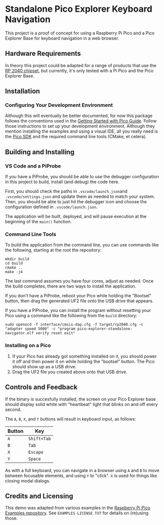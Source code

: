 # Standalone Pico Explorer Keyboard Navigation

This project is a proof of concept for using a Raspberry Pi Pico and a Pico Explorer Base for keyboard navigation in a web browser.

## Hardware Requirements

In theory this project could be adapted for a range of products that use the
[RP 2040 chipset](https://www.raspberrypi.com/documentation/microcontrollers/rp2040.html), but currently, it's only
tested with a Pi Pico and the Pico Explorer Base.

## Installation

### Configuring Your Development Environment

Although this will eventually be better documented, for now this package follows the conventions used in the
[Getting Started with Pico Guide](https://datasheets.raspberrypi.com/pico/getting-started-with-pico.pdf).  Follow those
instructions to set up your development environment.  Although they mention installing the examples and using a visual
IDE, all you really need is the [Pico SDK](https://github.com/raspberrypi/pico-sdk) and the required command line tools
(CMake, et cetera).

## Building and Installing

### VS Code and a PiProbe

If you have a PiProbe, you should be able to use the debugger configuration in this project to build, install (and
debug) the code here.

First, you should check the paths in `.vscode/launch.json`and `.vscode/settings.json` and update them as
needed to match your system. Then, you should be able to just hit the debugger icon and choose the configuration
defined in `.vscode/launch.json`.

The application will be built, deployed, and will pause execution at the beginning of the `main()` function.

### Command Line Tools

To build the application from the command line, you can use commands like the following, starting at the root the
repository:

```
mkdir build
cd build
cmake ..
make -j4
```

The last command assumes you have four cores, adjust as needed. Once the build completes, there are two ways to install
the application.

If you don't have a PiProbe, reboot your Pico while holding the "Bootsel" button, then drag the generated UF2 file
onto the USB drive that appears.

If you have a PiProbe, you can install the program without resetting your Pico using a command like the following from the `build` directory:

```
sudo openocd -f interface/cmsis-dap.cfg -f target/rp2040.cfg -c "adapter speed 5000" -c "program pico-explorer-standalone-navigator.elf verify reset exit"
```

### Installing on a Pico

1. If your Pico has already got something installed on it, you should power it off and then power it on while holding
   the "bootsel" button.  The Pico should show up as a USB drive.
2. Drag the UF2 file you created above onto that USB drive.

## Controls and Feedback

If the binary is succesfully installed, the screen on your Pico Explorer base should display solid white with "heartbeat" light that blinks on and off every second.

The `A`, `B`, `X`, and `Y` buttons will result in keyboard input, as follows:

| Button | Key         |
| ------ | ----------- |
| `A`    | `Shift+Tab` |
| `B`    | `Tab`       |
| `X`    | `Escape`    |
| `Y`    | `Space`     |

As with a full keyboard, you can navigate in a browser using `A` and `B` to move between focusable elements, and using `Y` to "click".  `X` is used for things like closing modal dialogs.

## Credits and Licensing

This demo was adapted from various examples in the
[Raspberry Pi Pico Examples repository](https://github.com/raspberrypi/pico-examples).  See `EXAMPLES-LICENSE.TXT` for
details on (re)using those.
